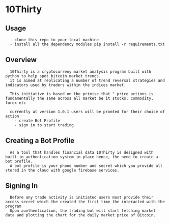 # 10Thirty
## Usage
      - clone this repo to your local machine
      - install all the dependency modules pip install -r requirements.txt
## Overview
      10Thirty is a cryptocurreny market analysis program built with python to help spot bitcoin market trends.
      it is aimed at replicating a number of trend reversal strategies and indicators used by traders within the indices market.

      This initiative is based on the primise that " price actions is fundamentally the same across all market be it stocks, commodity, forex etc

      currently at version 1.0.1 users will be promted for their choice of action
        - create Bot Profile
        - sign in to start trading
  
  ## Creating a Bot Profile
      As a tool that handles financial data 10Thirty is designed with built in authentication system in place hence, the need to create a bot profile.
      A bot profile is your phone number and secret which you provide all stored in the cloud with google firebase services.

  ## Signing In
      Before any trade activity is initiated users must provide their access secret which the created the first time the interacted with the program
      Upon aunthentication, the trading bot will start fetching market data and plotting the chart for the daily market price of Bitcoin.
